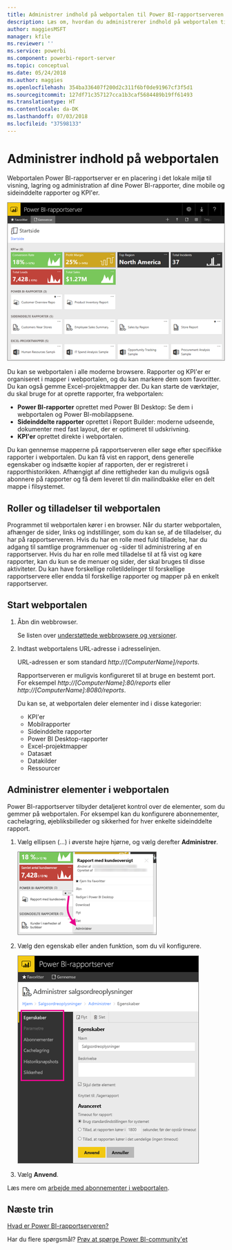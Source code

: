 ```yaml
---
title: Administrer indhold på webportalen til Power BI-rapportserveren
description: Læs om, hvordan du administrerer indhold på webportalen til Power BI-rapportserveren.
author: maggiesMSFT
manager: kfile
ms.reviewer: ''
ms.service: powerbi
ms.component: powerbi-report-server
ms.topic: conceptual
ms.date: 05/24/2018
ms.author: maggies
ms.openlocfilehash: 354ba336407f200d2c311f6bf0de91967cf3f5d1
ms.sourcegitcommit: 127df71c357127cca1b3caf5684489b19ff61493
ms.translationtype: HT
ms.contentlocale: da-DK
ms.lasthandoff: 07/03/2018
ms.locfileid: "37598133"
---
```

# <a name="manage-content-in-the-web-portal"></a>Administrer indhold på webportalen 
Webportalen Power BI-rapportserver er en placering i det lokale miljø til visning, lagring og administration af dine Power BI-rapporter, dine mobile og sideinddelte rapporter og KPI'er.

![Webportalen Rapportserver](media/getting-around/report-server-web-portal.png)

Du kan se webportalen i alle moderne browsere. Rapporter og KPI'er er organiseret i mapper i webportalen, og du kan markere dem som favoritter. Du kan også gemme Excel-projektmapper der. Du kan starte de værktøjer, du skal bruge for at oprette rapporter, fra webportalen:

* **Power BI-rapporter** oprettet med Power BI Desktop: Se dem i webportalen og Power BI-mobilappsene.
* **Sideinddelte rapporter** oprettet i Report Builder: moderne udseende, dokumenter med fast layout, der er optimeret til udskrivning.
* **KPI'er** oprettet direkte i webportalen.

Du kan gennemse mapperne på rapportserveren eller søge efter specifikke rapporter i webportalen. Du kan få vist en rapport, dens generelle egenskaber og indsætte kopier af rapporten, der er registreret i rapporthistorikken. Afhængigt af dine rettigheder kan du muligvis også abonnere på rapporter og få dem leveret til din mailindbakke eller en delt mappe i filsystemet.

## <a name="web-portal-roles-and-permissions"></a>Roller og tilladelser til webportalen
Programmet til webportalen kører i en browser. Når du starter webportalen, afhænger de sider, links og indstillinger, som du kan se, af de tilladelser, du har på rapportserveren. Hvis du har en rolle med fuld tilladelse, har du adgang til samtlige programmenuer og -sider til administrering af en rapportserver. Hvis du har en rolle med tilladelse til at få vist og køre rapporter, kan du kun se de menuer og sider, der skal bruges til disse aktiviteter. Du kan have forskellige rolletildelinger til forskellige rapportservere eller endda til forskellige rapporter og mapper på en enkelt rapportserver.

## <a name="start-the-web-portal"></a>Start webportalen
1. Åbn din webbrowser.
   
    Se listen over [understøttede webbrowsere og versioner](browser-support.md).
2. Indtast webportalens URL-adresse i adresselinjen.
   
    URL-adressen er som standard <em>http://[ComputerName]/reports</em>.
   
    Rapportserveren er muligvis konfigureret til at bruge en bestemt port. For eksempel <em>http://[ComputerName]:80/reports</em> eller <em>http://[ComputerName]:8080/reports</em>.
   
    Du kan se, at webportalen deler elementer ind i disse kategorier:
   
   * KPI'er
   * Mobilrapporter
   * Sideinddelte rapporter
   * Power BI Desktop-rapporter
   * Excel-projektmapper
   * Datasæt
   * Datakilder
   * Ressourcer

## <a name="manage-items-in-the-web-portal"></a>Administrer elementer i webportalen
Power BI-rapportserver tilbyder detaljeret kontrol over de elementer, som du gemmer på webportalen. For eksempel kan du konfigurere abonnementer, cachelagring, øjebliksbilleder og sikkerhed for hver enkelte sideinddelte rapport.

1. Vælg ellipsen (...) i øverste højre hjørne, og vælg derefter **Administrer**.
   
    ![Vælg Administrer.](media/getting-around/report-server-web-portal-manage-ellipsis.png)
2. Vælg den egenskab eller anden funktion, som du vil konfigurere.
   
    ![Vælg en egenskab.](media/getting-around/report-server-web-portal-manage-properties.png)
3. Vælg **Anvend**.

Læs mere om [arbejde med abonnementer i webportalen](https://docs.microsoft.com/sql/reporting-services/working-with-subscriptions-web-portal).

## <a name="next-steps"></a>Næste trin
[Hvad er Power BI-rapportserveren?](get-started.md)

Har du flere spørgsmål? [Prøv at spørge Power BI-community'et](https://community.powerbi.com/)

